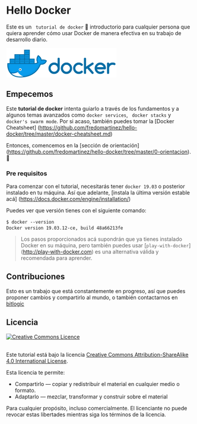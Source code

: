 # Hello Docker 

Este es un ` tutorial de docker`  🐳 introductorio para cualquier persona que quiera aprender cómo usar Docker de manera efectiva en su trabajo de desarrollo diario.

![Docker Small](./0-orientacion/horizontal_small.png) 


## Empecemos

Este **tutorial de docker** intenta guiarlo a través de los fundamentos y a algunos temas avanzados como `docker services`, ` docker stacks` y `docker's swarm mode`. Por si acaso, también puedes tomar la [Docker Cheatsheet] (https://github.com/fredomartinez/hello-docker/tree/master/docker-cheatsheet.md)

Entonces, comencemos en la [sección de orientación] (https://github.com/fredomartinez/hello-docker/tree/master/0-orientacion). :punch:


### Pre requisitos


Para comenzar con el tutorial, necesitarás tener `docker 19.03` o posterior instalado en tu máquina. Así que adelante, [instala la última versión estable acá] (https://docs.docker.com/engine/installation/)


Puedes ver que versión tienes con el siguiente comando:
``` 
$ docker --version
Docker version 19.03.12-ce, build 48a66213fe
```


> Los pasos proporcionados acá supondrán que ya tienes instalado Docker en su máquina, pero también puedes usar [`play-with-docker`] (http://play-with-docker.com) es una alternativa válida y recomendada para aprender.


## Contribuciones

Esto es un trabajo que está constantemente en progreso, así que puedes proponer cambios y compartirlo al mundo, o también contactarnos en [bitlogic](https://bitlogic.io)


## Licencia

<a rel="license" href="http://creativecommons.org/licenses/by-sa/4.0/"><img alt="Creative Commons Licence" style="border-width:0" src="https://i.creativecommons.org/l/by-sa/4.0/88x31.png" /></a>

<br />Este tutorial está bajo la licencia <a rel="license" href="http://creativecommons.org/licenses/by-sa/4.0/">Creative Commons Attribution-ShareAlike 4.0 International License</a>.

Esta licencia te permite:

* Compartirlo — copiar y redistribuir el material en cualquier medio o formato.
* Adaptarlo — mezclar, transformar y construir sobre el material

Para cualquier propósito, incluso comercialmente. El licenciante no puede revocar estas libertades mientras siga los términos de la licencia.


